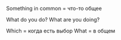 
Something in common = что-то общее

What do you do?
What are you doing?

Which = когда есть выбор
What = в общем